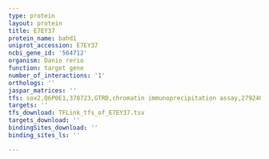 ```yaml
---
type: protein
layout: protein
title: E7EY37
protein_name: bahd1
uniprot_accession: E7EY37
ncbi_gene_id: '564712'
organism: Danio rerio
function: target gene
number_of_interactions: '1'
orthologs: ''
jaspar_matrices: ''
tfs: sox2,Q6P0E1,378723,GTRD,chromatin immunoprecipitation assay,27924024%5Buid%5D,No
targets: ''
tfs_download: TFLink_tfs_of_E7EY37.tsv
targets_download: ''
bindingSites_download: ''
binding_sites_ls: ''

---
```

